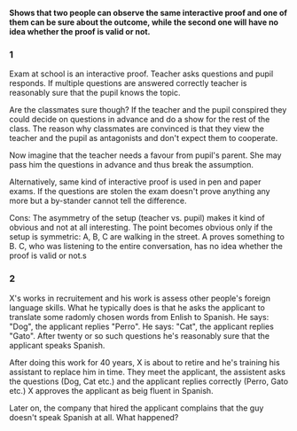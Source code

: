**Shows that two people can observe the same interactive proof and one of them can be sure about the outcome, while the second one will have no idea whether the proof is valid or not.**

### 1

Exam at school is an interactive proof. Teacher asks questions and pupil responds. If multiple questions are answered correctly teacher is reasonably sure that the pupil knows the topic.

Are the classmates sure though? If the teacher and the pupil conspired they could decide on questions in advance and do a show for the rest of the class. The reason why classmates are convinced is that they view the teacher and the pupil as antagonists and don't expect them to cooperate.

Now imagine that the teacher needs a favour from pupil's parent. She may pass him the questions in advance and thus break the assumption.

Alternatively, same kind of interactive proof is used in pen and paper exams. If the questions are stolen the exam doesn't prove anything any more but a by-stander cannot tell the difference.

Cons: The asymmetry of the setup (teacher vs. pupil) makes it kind of obvious and not at all interesting. The point becomes obvious only if the setup is symmetric: A, B, C are walking in the street. A proves something to B. C, who was listening to the entire conversation, has no idea whether the proof is valid or not.s

### 2

X's works in recruitement and his work is assess other people's foreign language skills. What he typically does is that he asks the applicant to translate some radomly chosen words from Enlish to Spanish. He says: "Dog", the applicant replies "Perro". He says: "Cat", the applicant replies "Gato". After twenty or so such questions he's reasonably sure that the applicant speaks Spanish.

After doing this work for 40 years, X is about to retire and he's training his assistant to replace him in time. They meet the applicant, the assistent asks the questions (Dog, Cat etc.) and the applicant replies correctly (Perro, Gato etc.) X approves the applicant as beig fluent in Spanish.

Later on, the company that hired the applicant complains that the guy doesn't speak Spanish at all. What happened?

